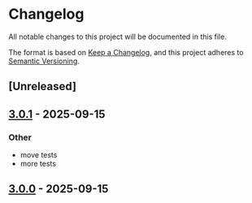 # Changelog

All notable changes to this project will be documented in this file.

The format is based on [Keep a Changelog](https://keepachangelog.com/en/1.0.0/),
and this project adheres to [Semantic Versioning](https://semver.org/spec/v2.0.0.html).

## [Unreleased]

## [3.0.1](https://github.com/oxc-project/json-strip-comments/compare/json-strip-comments-v3.0.0...json-strip-comments-v3.0.1) - 2025-09-15

### Other

- move tests
- more tests

## [3.0.0](https://github.com/oxc-project/json-strip-comments/compare/json-strip-comments-v2.0.0...json-strip-comments-v2.0.1) - 2025-09-15
